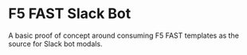 # F5 FAST Slack Bot

A basic proof of concept around consuming F5 FAST templates as the source for Slack bot modals.